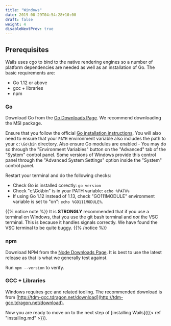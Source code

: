 ```yaml
---
title: "Windows"
date: 2019-08-29T04:54:28+10:00
draft: false
weight: 4
disableNextPrev: true
---
```


## Prerequisites

Wails uses cgo to bind to the native rendering engines so a number of platform dependencies are needed as well as an installation of Go. The basic requirements are:

- Go 1.12 or above
- gcc + libraries
- npm

### Go

Download Go from the [Go Downloads Page](https://golang.org/dl/). We recommend downloading the MSI package.

Ensure that you follow the official [Go installation instructions](https://golang.org/doc/install#install). You will also need to ensure that your `PATH` environment variable also includes the path to your `c:\Go\bin` directory. Also ensure Go modules are enabled - You may do so through the "Environment Variables" button on the "Advanced" tab of the "System" control panel. Some versions of Windows provide this control panel through the "Advanced System Settings" option inside the "System" control panel.

Restart your terminal and do the following checks:

 * Check Go is installed corectly: `go version`
 * Check "c:\Go\bin" is in your PATH variable: `echo %PATH%`
 * If using Go 1.12 instead of 1.13, check "GO111MODULE" environment variable is set to "on": `echo %GO111MODULE%`.

{{% notice note %}}
It is **STRONGLY** recommended that if you use a terminal on Windows, that you use the git bash terminal and *not* the VSC terminal. This is because it handles signals correctly. We have found the VSC terminal to be quite buggy.
{{% /notice %}}


### npm

Download NPM from the [Node Downloads Page](https://nodejs.org/en/download/). It is best to use the latest release as that is what we generally test against.

Run `npm --version` to verify.

### GCC + Libraries

Windows requires gcc and related tooling. The recommended download is from [http://tdm-gcc.tdragon.net/download](http://tdm-gcc.tdragon.net/download).


Now you are ready to move on to the next step of [installing Wails]({{< ref "installing.md" >}}).

